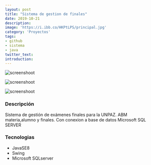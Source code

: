 ```yaml
---
layout: post
title: "Sistema de gestion de finales"
date: 2019-10-21
description: 
image: 'https://i.ibb.co/HKPtLPS/principal.jpg'
category: 'Proyectos'
tags:
- github
- sistema
- java
twitter_text: 
introduction: 
---
```

![screenshoot](https://i.ibb.co/Mn7SDVb/alumnosabm.jpg)

![screenshoot](https://i.ibb.co/T4Rdkfb/materiaabm.jpg)

![screenshoot](https://i.ibb.co/tZdr2xC/finalesabm.jpg)

### Descripción

Sistema de gestión de exámenes finales para la UNPAZ. ABM materia,alumno y finales. Con conexion a base de datos Microsoft SQL SERVER

### Tecnologias
* JavaSE8
* Swing
* Microsoft SQLserver


